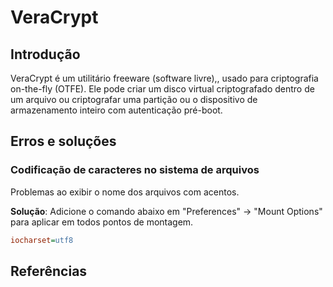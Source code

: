 # VeraCrypt

## Introdução

VeraCrypt é um utilitário freeware (software livre),, usado para criptografia on-the-fly (OTFE). Ele pode criar um disco virtual criptografado dentro de um arquivo ou criptografar uma partição ou o dispositivo de armazenamento inteiro com autenticação pré-boot.

## Erros e soluções

### Codificação de caracteres no sistema de arquivos

Problemas ao exibir o nome dos arquivos com acentos.

**Solução**: Adicione o comando abaixo em "Preferences" -> "Mount Options" para aplicar em todos pontos de montagem.

```ini
iocharset=utf8
```

## Referências
